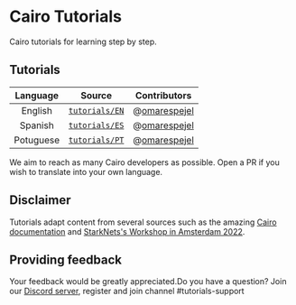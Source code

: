 # Cairo Tutorials

Cairo tutorials for learning step by step.

## Tutorials

|  Language |                                                     Source                                                     | Contributors                                    |
|:---------:|:--------------------------------------------------------------------------------------------------------------:|-------------------------------------------------|
|  English  |  [ `tutorials/EN` ](https://github.com/omarespejel/cairo-educational-toolkit/tree/main/tutorials/tutorials/EN) | @[omarespejel](https://github.com/omarespejel)  |
|  Spanish  | [ `tutorials/ES` ]( https://github.com/omarespejel/cairo-educational-toolkit/tree/main/tutorials/tutorials/ES) | @[omarespejel](https://github.com/omarespejel)  |
| Potuguese | [ `tutorials/PT` ]( https://github.com/omarespejel/cairo-educational-toolkit/tree/main/tutorials/tutorials/PT) | @[omarespejel](https://github.com/omarespejel)  |

We aim to reach as many Cairo developers as possible. Open a PR if you wish to translate into your own language.

## Disclaimer

​Tutorials adapt content from several sources such as the amazing [Cairo documentation](https://www.cairo-lang.org/docs/hello_cairo/intro.html) and [StarkNets's Workshop in Amsterdam 2022](https://www.youtube.com/watch?v=O2zntD0muZs&t=6061s).​


## Providing feedback

Your feedback would be greatly appreciated.Do you have a question? Join our [Discord server](https://discord.gg/B7PevJGCCw), register and join channel #tutorials-support

